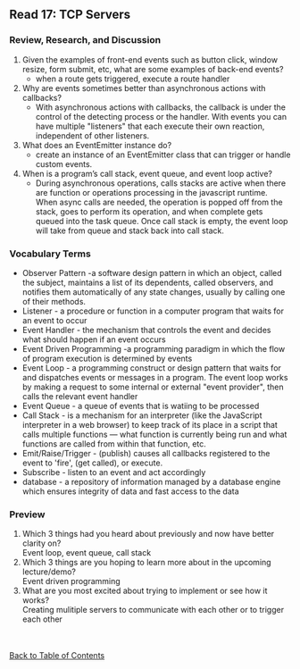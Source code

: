 ## Read 17: TCP Servers

### Review, Research, and Discussion

1. Given the examples of front-end events such as button click, window resize, form submit, etc, what are some examples of back-end events?
   - when a route gets triggered, execute a route handler
1. Why are events sometimes better than asynchronous actions with callbacks?
   - With asynchronous actions with callbacks, the callback is under the control of the detecting process or the handler. With events you can have multiple "listeners" that each execute their own reaction, independent of other listeners.
1. What does an EventEmitter instance do?
   - create an instance of an EventEmitter class that can trigger or handle custom events.
1. When is a program’s call stack, event queue, and event loop active?
   - During asynchronous operations, calls stacks are active when there are function or operations processing in the javascript runtime. When async calls are needed, the operation is popped off from the stack, goes to perform its operation, and when complete gets queued into the task queue. Once call stack is empty, the event loop will take from queue and stack back into call stack.

### Vocabulary Terms

- Observer Pattern -a software design pattern in which an object, called the subject, maintains a list of its dependents, called observers, and notifies them automatically of any state changes, usually by calling one of their methods.
- Listener - a procedure or function in a computer program that waits for an event to occur
- Event Handler - the mechanism that controls the event and decides what should happen if an event occurs
- Event Driven Programming -a programming paradigm in which the flow of program execution is determined by events
- Event Loop - a programming construct or design pattern that waits for and dispatches events or messages in a program. The event loop works by making a request to some internal or external "event provider", then calls the relevant event handler
- Event Queue - a queue of events that is watiing to be processed
- Call Stack - is a mechanism for an interpreter (like the JavaScript interpreter in a web browser) to keep track of its place in a script that calls multiple functions — what function is currently being run and what functions are called from within that function, etc.
- Emit/Raise/Trigger - (publish) causes all callbacks registered to the event to 'fire', (get called), or execute.
- Subscribe - listen to an event and act accordingly
- database - a repository of information managed by a database engine which ensures integrity of data and fast access to the data

### Preview

1. Which 3 things had you heard about previously and now have better clarity on?  
   Event loop, event queue, call stack
1. Which 3 things are you hoping to learn more about in the upcoming lecture/demo?  
   Event driven programming
1. What are you most excited about trying to implement or see how it works?  
    Creating mulitiple servers to communicate with each other or to trigger each other  
   <br>
   <br>

[Back to Table of Contents](README.md)
